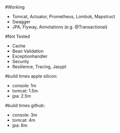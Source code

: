 #Working
- Tomcat, Actuator, Prometheus, Lombok, Mapstruct
- Swagger  
- JPA, Flyway, Annotations (e.g. @Transactional)

#Not Tested
- Cache
- Bean Validation
- Exceptionhandler
- Security
- Resilience, Tracing, Jasypt

#build times apple silicon:
- console: 1m
- tomcat: 1.5m
- jpa: 2.5m

#build times github:
- console: 3m
- tomcat: 4m
- jpa: 6m

